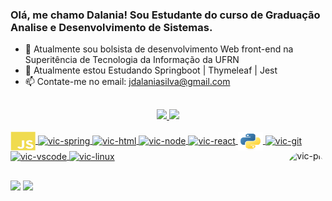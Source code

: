 ### Olá, me chamo Dalania! Sou Estudante  do curso de Graduação Analise e Desenvolvimento de Sistemas.

- 🔭 Atualmente sou bolsista de desenvolvimento Web front-end na Superitência de Tecnologia da Informação da UFRN
- 🌱 Atualmente estou Estudando Springboot | Thymeleaf | Jest
- 📫 Contate-me no email: jdalaniasilva@gmail.com
  ##
<div align="center">
  <a href="https://www.linkedin.com/in/dalania-silva/">
  <img height="180em" src="https://github-readme-stats.vercel.app/api?username=dalania&show_icons=true&theme=radical&include_all_commits=true&count_private=true&hide_border=true&hide_rank=true"/>
  <img height="180em" src="https://github-readme-stats.vercel.app/api/top-langs/?username=dalania&layout=compact&langs_count=7&theme=radical&hide_border=true"/>
</div>
 <div style="display: inline_block"><br>
  <img align="center" alt="vic-Js" height="30" width="40" src="https://raw.githubusercontent.com/devicons/devicon/master/icons/javascript/javascript-plain.svg">
     <img align="center" alt="vic-spring" height="30" width="40" src="https://cdn.jsdelivr.net/gh/devicons/devicon/icons/spring/spring-original.svg"
">

  <img align="center" alt="vic-html" height="30" width="40" src="https://cdn.jsdelivr.net/gh/devicons/devicon/icons/html5/html5-original.svg">
  <img align="center" alt="vic-node" height="30" width="40" src="https://cdn.jsdelivr.net/gh/devicons/devicon/icons/nodejs/nodejs-original.svg">
  <img align="center" alt="vic-react" height="30" width="40" src="https://cdn.jsdelivr.net/gh/devicons/devicon/icons/react/react-original.svg">
  <img align="center" alt="vic-Python" height="30" width="40" src="https://raw.githubusercontent.com/devicons/devicon/master/icons/python/python-original.svg">
  <img align="center" alt="vic-git" height="30" width="40" src="https://cdn.jsdelivr.net/gh/devicons/devicon/icons/git/git-original.svg">
  <img align="center" alt="vic-vscode" height="30" width="40" src="https://cdn.jsdelivr.net/gh/devicons/devicon/icons/vscode/vscode-original.svg">
  <img align="center" alt="vic-linux" height="30" width="40" src="https://cdn.jsdelivr.net/gh/devicons/devicon/icons/linux/linux-original.svg">
  <img align="right" alt="vic-pic" height="150" style="border-radius:50px;" src="https://i.pinimg.com/originals/e4/26/70/e426702edf874b181aced1e2fa5c6cde.gif">
  
  

  ##
  
<div> 
  <a href = "mailto:jdalaniasilva@gmail.com"><img src="https://img.shields.io/badge/-Gmail-%23333?style=for-the-badge&logo=gmail&logoColor=white" target="_blank"></a>
  <a href="https://www.linkedin.com/in/dalania-silva/" target="_blank"><img src="https://img.shields.io/badge/-LinkedIn-%230077B5?style=for-the-badge&logo=linkedin&logoColor=white" target="_blank"></a>
</div>
  

